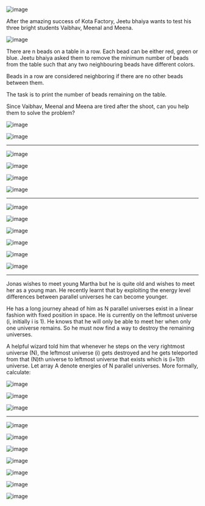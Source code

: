 ![image](https://user-images.githubusercontent.com/80817063/142727454-357f4d31-c478-4b9e-a0d7-154228b73fbf.png)



After the amazing success of Kota Factory, Jeetu bhaiya wants to test his three bright students Vaibhav, Meenal and Meena.

![image](https://user-images.githubusercontent.com/80817063/142727177-f098e91f-3635-47aa-9b62-d3d5054d7644.png)



There are n beads on a table in a row. Each bead can be either red, green or blue. Jeetu bhaiya asked them to remove the minimum number of beads from the table such that any two neighbouring beads have different colors.

Beads in a row are considered neighboring if there are no other beads between them.

The task is to print the number of beads remaining on the table.

Since Vaibhav, Meenal and Meena are tired after the shoot, can you help them to solve the problem?

![image](https://user-images.githubusercontent.com/80817063/142727486-4ca64009-76f7-47af-8b8e-2a81652f642f.png)


![image](https://user-images.githubusercontent.com/80817063/142727498-93b25d24-c2d7-4191-a61e-d6b43ccd5ed1.png)




---------------
![image](https://user-images.githubusercontent.com/80817063/142727546-413dd61c-8bd2-4d12-b8e5-7ed29e4282a9.png)


![image](https://user-images.githubusercontent.com/80817063/142727248-2b39a508-2685-4867-8239-ee2b08d05f57.png)


![image](https://user-images.githubusercontent.com/80817063/142727256-cf365d8d-5078-48e5-b92e-05fe244c0b9c.png)


![image](https://user-images.githubusercontent.com/80817063/142727263-812a45f8-a72f-4588-9412-770b6d30ca03.png)



------------------
![image](https://user-images.githubusercontent.com/80817063/142727307-40d403c3-230f-4ded-b959-55f62c8a70e6.png)


![image](https://user-images.githubusercontent.com/80817063/142727316-c2023770-8247-4f98-9a68-acc020c9e9e0.png)


![image](https://user-images.githubusercontent.com/80817063/142727322-601fb5f5-ae15-443a-bee7-0f0b079eb9f4.png)


![image](https://user-images.githubusercontent.com/80817063/142727331-2b9ebb10-cab5-4a72-a643-1c22088826e9.png)


![image](https://user-images.githubusercontent.com/80817063/142727339-e3f2b737-91a8-4f6f-b7e5-d9290c783b46.png)


![image](https://user-images.githubusercontent.com/80817063/142727345-3fed3752-73ba-4fef-b002-92bcacd3db68.png)



-------
Jonas wishes to meet young Martha but he is quite old and wishes to meet her as a young man. He recently learnt that by exploiting the energy level differences between parallel universes he can become younger.

He has a long journey ahead of him as N parallel universes exist in a linear fashion with fixed position in space. He is currently on the leftmost universe (i, initially i is 1). He knows that he will only be able to meet her when only one universe remains. So he must now find a way to destroy the remaining universes.

A helpful wizard told him that whenever he steps on the very rightmost universe (N), the leftmost universe (i) gets destroyed and he gets teleported from that (N)th universe to leftmost universe that exists which is (i+1)th universe. Let array A denote energies of N parallel universes.
More formally, calculate:


![image](https://user-images.githubusercontent.com/80817063/142727099-e1e4080d-7f12-40dd-ab9b-8febe0195a70.png)


![image](https://user-images.githubusercontent.com/80817063/142727600-691d42ca-dc6b-4caa-977a-3d87cb40af32.png)




![image](https://user-images.githubusercontent.com/80817063/142727609-c81e9798-65eb-477e-a040-e2057fc4ec62.png)

-------------------


![image](https://user-images.githubusercontent.com/80817063/142727380-fc4fbd5c-c04a-4f14-9b8e-3200fbebc44c.png)


![image](https://user-images.githubusercontent.com/80817063/142727393-758b451f-03fd-44de-aa39-4245c353394d.png)


![image](https://user-images.githubusercontent.com/80817063/142727401-6f7e9fba-c760-4544-acfe-ae9eff399afa.png)


![image](https://user-images.githubusercontent.com/80817063/142727409-bfae767f-9f20-4dc0-bd5e-0c805a7b970d.png)


![image](https://user-images.githubusercontent.com/80817063/142727424-fb629c25-7f12-4d45-add0-489d9f30afc4.png)


![image](https://user-images.githubusercontent.com/80817063/142727428-fa747bd4-7c12-4af9-bf48-d7998d36ef6d.png)


![image](https://user-images.githubusercontent.com/80817063/142727433-abb75102-820e-4889-bc2e-4991ea9a05a6.png)

